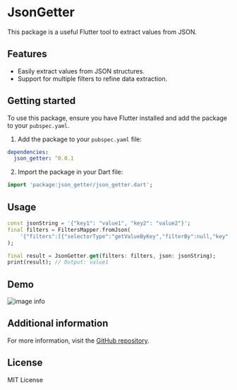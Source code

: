 # JsonGetter

This package is a useful Flutter tool to extract values from JSON.

## Features

- Easily extract values from JSON structures.
- Support for multiple filters to refine data extraction.

## Getting started

To use this package, ensure you have Flutter installed and add the package to
your `pubspec.yaml`.

1. Add the package to your `pubspec.yaml` file:

```yaml
dependencies:
  json_getter: ^0.0.1
```

2. Import the package in your Dart file:

```dart
import 'package:json_getter/json_getter.dart';
```

## Usage

```dart
const jsonString = '{"key1": "value1", "key2": "value2"}';
final filters = FiltersMapper.fromJson(
    '{"filters":[{"selectorType":"getValueByKey","filterBy":null,"key":"key1","operator":null,"value":null}]}',
);

final result = JsonGetter.get(filters: filters, json: jsonString);
print(result); // Output: value1
```

## Demo
![image info](https://github.com/chungxon/json_getter/blob/master/repo/json_getter.gif?raw=true)

## Additional information

For more information, visit the [GitHub
repository](https://github.com/chungxon/json_getter).

## License

MIT License
